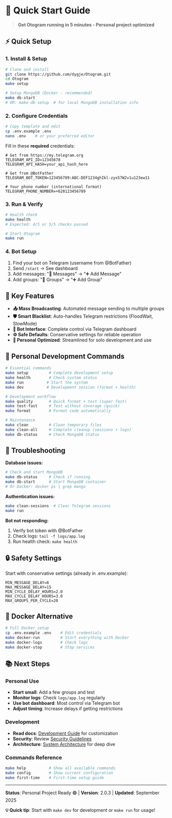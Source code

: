# 🚀 Quick Start Guide

> **Get Otogram running in 5 minutes - Personal project optimized**

## ⚡ Quick Setup

### 1. Install & Setup
```bash
# Clone and install
git clone https://github.com/dygje/Otogram.git
cd Otogram
make setup

# Setup MongoDB (Docker - recommended)
make db-start
# OR: make db-setup  # for local MongoDB installation info
```

### 2. Configure Credentials
```bash
# Copy template and edit
cp .env.example .env
nano .env    # or your preferred editor
```

Fill in these **required** credentials:
```env
# Get from https://my.telegram.org
TELEGRAM_API_ID=12345678
TELEGRAM_API_HASH=your_api_hash_here

# Get from @BotFather
TELEGRAM_BOT_TOKEN=123456789:ABC-DEF1234ghIkl-zyx57W2v1u123ew11

# Your phone number (international format)
TELEGRAM_PHONE_NUMBER=+628123456789
```

### 3. Run & Verify
```bash
# Health check
make health
# Expected: 4/5 or 5/5 checks passed

# Start Otogram
make run
```

### 4. Bot Setup
1. Find your bot on Telegram (username from @BotFather)
2. Send `/start` → See dashboard
3. Add messages: "📝 Messages" → "➕ Add Message"
4. Add groups: "👥 Groups" → "➕ Add Group"

## 🎯 Key Features

- **📤 Mass Broadcasting**: Automated message sending to multiple groups
- **🛡️ Smart Blacklist**: Auto-handles Telegram restrictions (FloodWait, SlowMode)
- **🤖 Bot Interface**: Complete control via Telegram dashboard
- **⚙️ Safe Defaults**: Conservative settings for reliable operation
- **🔧 Personal Optimized**: Streamlined for solo development and use

## 🔧 Personal Development Commands

```bash
# Essential commands
make setup         # Complete development setup
make health        # Check system status
make run          # Start the system
make dev          # Development session (format + health)

# Development workflow
make quality       # Quick format + test (super fast)
make test-fast     # Test without coverage (quick)
make format        # Format code automatically

# Maintenance
make clean         # Clean temporary files
make clean-all     # Complete cleanup (sessions + logs)
make db-status     # Check MongoDB status
```

## 🚨 Troubleshooting

**Database issues:**
```bash
# Check and start MongoDB
make db-status     # Check if running
make db-start      # Start MongoDB container
# Or Docker: docker ps | grep mongo
```

**Authentication issues:**
```bash
make clean-sessions  # Clear Telegram sessions
make run
```

**Bot not responding:**
1. Verify bot token with @BotFather
2. Check logs: `tail -f logs/app.log`
3. Run health check: `make health`

## 🔒 Safety Settings

Start with conservative settings (already in .env.example):
```env
MIN_MESSAGE_DELAY=8
MAX_MESSAGE_DELAY=15  
MIN_CYCLE_DELAY_HOURS=2.0
MAX_CYCLE_DELAY_HOURS=3.0
MAX_GROUPS_PER_CYCLE=20
```

## 🐳 Docker Alternative

```bash
# Full Docker setup
cp .env.example .env    # Edit credentials
make docker-run         # Start everything with Docker
make docker-logs        # Check logs
make docker-stop        # Stop services
```

## 📚 Next Steps

### Personal Use
- **Start small**: Add a few groups and test
- **Monitor logs**: Check `logs/app.log` regularly
- **Use bot dashboard**: Most control via Telegram bot
- **Adjust timing**: Increase delays if getting restrictions

### Development
- **Read docs**: [Development Guide](CONTRIBUTING.md) for customization
- **Security**: Review [Security Guidelines](SECURITY.md)
- **Architecture**: [System Architecture](ARCHITECTURE.md) for deep dive

### Commands Reference
```bash
make help          # Show all available commands
make config        # Show current configuration
make first-time    # First-time setup guide
```

---

**Status**: Personal Project Ready 🟢 | **Version**: 2.0.3 | **Updated**: September 2025

**💡 Quick tip**: Start with `make dev` for development or `make run` for usage!